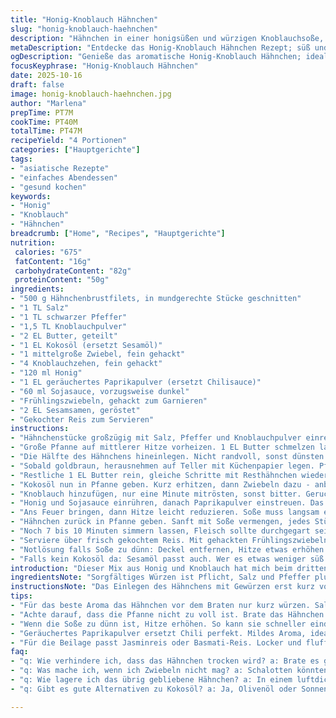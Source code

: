 ```yaml
---
title: "Honig-Knoblauch Hähnchen"
slug: "honig-knoblauch-haehnchen"
description: "Hähnchen in einer honigsüßen und würzigen Knoblauchsoße, gebraten mit Zwiebeln und Sesamöl, serviert auf Reis. Leicht abgewandelt mit geräuchertem Paprikapulver statt Chili und Kokosöl statt Sesamöl für eine nussige Note. Die Soße wird langsam reduziert, bis sie dickflüssig genug ist, um das Fleisch gut zu umhüllen. Mit frischen Frühlingszwiebeln und geröstetem Sesam bestreut für Biss und Frische."
metaDescription: "Entdecke das Honig-Knoblauch Hähnchen Rezept; süß und würzig, perfekt für einen asiatisch inspirierten Abend."
ogDescription: "Genieße das aromatische Honig-Knoblauch Hähnchen; ideale Kombination aus Süße, Knoblauch und Rauchgeschmack."
focusKeyphrase: "Honig-Knoblauch Hähnchen"
date: 2025-10-16
draft: false
image: honig-knoblauch-haehnchen.jpg
author: "Marlena"
prepTime: PT7M
cookTime: PT40M
totalTime: PT47M
recipeYield: "4 Portionen"
categories: ["Hauptgerichte"]
tags:
- "asiatische Rezepte"
- "einfaches Abendessen"
- "gesund kochen"
keywords:
- "Honig"
- "Knoblauch"
- "Hähnchen"
breadcrumb: ["Home", "Recipes", "Hauptgerichte"]
nutrition: 
 calories: "675"
 fatContent: "16g"
 carbohydrateContent: "82g"
 proteinContent: "50g"
ingredients:
- "500 g Hähnchenbrustfilets, in mundgerechte Stücke geschnitten"
- "1 TL Salz"
- "1 TL schwarzer Pfeffer"
- "1,5 TL Knoblauchpulver"
- "2 EL Butter, geteilt"
- "1 EL Kokosöl (ersetzt Sesamöl)"
- "1 mittelgroße Zwiebel, fein gehackt"
- "4 Knoblauchzehen, fein gehackt"
- "120 ml Honig"
- "1 EL geräuchertes Paprikapulver (ersetzt Chilisauce)"
- "60 ml Sojasauce, vorzugsweise dunkel"
- "Frühlingszwiebeln, gehackt zum Garnieren"
- "2 EL Sesamsamen, geröstet"
- "Gekochter Reis zum Servieren"
instructions:
- "Hähnchenstücke großzügig mit Salz, Pfeffer und Knoblauchpulver einreiben. Gleichmäßig würzen, der Knoblauchpulver macht die Basis aromatisch, meist unterschätzt."
- "Große Pfanne auf mittlerer Hitze vorheizen. 1 EL Butter schmelzen lassen, bis sie leicht schäumt, riecht intensiv buttrig - gut für Röstaromen."
- "Die Hälfte des Hähnchens hineinlegen. Nicht randvoll, sonst dünsten sie eher als braten. Von allen Seiten goldbraun anbraten, bis Oberflächen Farbe bekommen - wichtig für Geschmack, innen noch rosa."
- "Sobald goldbraun, herausnehmen auf Teller mit Küchenpapier legen. Pfanne kurz leeren, Fett ausschütten, sonst wird’s labbrig."
- "Restliche 1 EL Butter rein, gleiche Schritte mit Resthähnchen wiederholen. So stellt man sicher, jedes Stück erhält ausreichend Hitze, kein Gedränge."
- "Kokosöl nun in Pfanne geben. Kurz erhitzen, dann Zwiebeln dazu - anbraten bis glasig, nicht zu braun oder verbrannt, süße und milde Zwiebelaromen entfalten sich."
- "Knoblauch hinzufügen, nur eine Minute mitrösten, sonst bitter. Geruch scharf, aber appetitlich - Signal zum Weitermachen."
- "Honig und Sojasauce einrühren, danach Paprikapulver einstreuen. Das ersetzt in meinem Experiment das scharfe Chili und gibt ein mild-würziges Raucharoma."
- "Ans Feuer bringen, dann Hitze leicht reduzieren. Soße muss langsam eindicken, leicht blubbern, nicht wild kochen - 10 bis 15 Minuten. Dickflüssige Konsistenz erkennen, wenn Soße sanft Löffel überzieht und langsam abläuft."
- "Hähnchen zurück in Pfanne geben. Sanft mit Soße vermengen, jedes Stück sollte glänzen und gut überzogen sein."
- "Noch 7 bis 10 Minuten simmern lassen, Fleisch sollte durchgegart sein, bevor du probierst. Auf Fleischart achten: Bruststück darf nicht trocken, aber auch nicht rosa sein."
- "Serviere über frisch gekochtem Reis. Mit gehackten Frühlingszwiebeln bestreuen, das gibt Frische und Griff in Kräuterkiste. Sesamsamen zum Schluss drauf, knusprig, leicht nussig - kontrastiert cremige Soße."
- "Notlösung falls Soße zu dünn: Deckel entfernen, Hitze etwas erhöhen und gelegentlich rühren. Zu dick: Spritzer Wasser oder Brühe ergänzen, vorsichtig."
- "Falls kein Kokosöl da: Sesamöl passt auch. Wer es etwas weniger süß mag, nimmt 2 TL Honig statt 120 ml."
introduction: "Dieser Mix aus Honig und Knoblauch hat mich beim dritten Versuch richtig überzeugt. Vorher hatte ich entweder zu viel Schärfe oder zu dicke Soße. Dabei habe ich entdeckt, dass geräuchertes Paprikapulver ein guter Ersatz für Chilisauce ist – milder und aromatischer. Kokosöl bringt ein feines süßliches Unterton, das zum Honig passt. Beim Braten das Wichtigste: Hähnchen gut anbraten, aber nicht durchgaren, sonst wird es trocken. Die Soße langsam einkochen lassen, bis sie dick genug ist, um alles zu umhüllen, hat bei mir den Unterschied gemacht. Gerade die Schritte mit dem Ablöschen und Zwischenlagern des Hähnchens sind entscheidend. Sonst wird es weder knusprig noch saftig. Zum Schluss das Ganze frisch mit Frühlingszwiebeln bestreuen, dann knackt die Textur schön beim Essen."
ingredientsNote: "Sorgfältiges Würzen ist Pflicht, Salz und Pfeffer plus Knoblauchpulver geben Basisaroma. Butter beim Anbraten sorgt für schöne Röststoffe, Kokosöl (statt Sesamöl) trägt eine angenehme Süße und nussige Note bei. Geräuchertes Paprikapulver ersetzt Chilisauce für mild-würzigen Geschmack, perfekt, wenn Schärfe unerwünscht ist. Statt Sojasauce kann man auch Tamari verwenden, falls man glutenfrei kochen möchte. Frische Frühlingszwiebeln sind kein Extra, sondern Pflicht – ohne fehlt das gewisse Frische-Kick. Sesamsamen immer vor Verwendung kurz anrösten, sonst schmecken sie muffig. Reis zum Servieren sollte locker sein, am besten Jasmin- oder Basmati-Reis, lässt die Soße optimal zur Geltung kommen."
instructionsNote: "Das Einlegen des Hähnchens mit Gewürzen erst kurz vorm Braten sorgt für besseren Biss, längeres Marinieren macht es oft zäh. Beim Braten darauf achten, die Pfanne nicht zu voll zu packen – kleine Chargen für gutes Anbraten, sonst bilden sich keine Röstaromen. Die goldbraune Farbe ist das Zeichen, dass Maillard-Reaktion am Werk ist – gibt Geschmackstiefe. Das Ablöschen mit dem Honig-Sojasauce-Gemisch braucht Ruhe, Hitze reduzieren und nicht zu stark kochen, sonst verbrennt der Honig. Soße ist fertig, wenn sie dickflüssig wird und am Löffel haften bleibt, das dauert etwa 10 bis 15 Minuten, je nach Herd. Nach dem Wiederhineingeben des Hähnchens etwas warten, bis es vollständig durch ist, lieber ein paar Minuten länger als roh. Zum Schluss garnieren ist mehr als Deko – bringt Textur und mehr Aroma."
tips:
- "Für das beste Aroma das Hähnchen vor dem Braten nur kurz würzen. Salz und Pfeffer sind wichtig, Knoblauchpulver sorgt für tiefen Geschmack. Timing ist alles, nicht übertreiben."
- "Achte darauf, dass die Pfanne nicht zu voll ist. Brate das Hähnchen in kleinen Chargen; so kannst du jede Seite perfekt anbraten. Rosa innen, knusprig außen – ein Balanceakt."
- "Wenn die Soße zu dünn ist, Hitze erhöhen. So kann sie schneller eindicken. Regelmäßig umrühren, damit nichts anbrennt. Zu dick: Ein Spritzer Brühe hinzufügen hilft. Einfach."
- "Geräuchertes Paprikapulver ersetzt Chili perfekt. Mildes Aroma, ideal für Leute, die keine Schärfe mögen. Wer es ein bisschen schärfer will, kann Chilisauce hinzufügen."
- "Für die Beilage passt Jasminreis oder Basmati-Reis. Locker und fluffig, das ist das Ziel. Vermeide klebrigen Reis, sonst wird das Gericht matschig. Realistische Ansprüche."
faq:
- "q: Wie verhindere ich, dass das Hähnchen trocken wird? a: Brate es goldbraun an. Bei mittlerer Hitze garen. Kontinuierlich und aufpassen, es darf innen nicht rosa sein."
- "q: Was mache ich, wenn ich Zwiebeln nicht mag? a: Schalotten könnten eine mildere Option sein. Oder Karotten nutzen, sie bringen Süße ohne den Zwiebelgeschmack."
- "q: Wie lagere ich das übrig gebliebene Hähnchen? a: In einem luftdichten Behälter im Kühlschrank. Es kann bis zu drei Tage halten. Oder einfrieren, dann hält es sich bis zu einem Monat."
- "q: Gibt es gute Alternativen zu Kokosöl? a: Ja, Olivenöl oder Sonnenblumenöl funktionieren auch. Sie bringen eine andere Note, aber trotzdem Geschmack. Diese Öle sind immer griffbereit."

---
```

